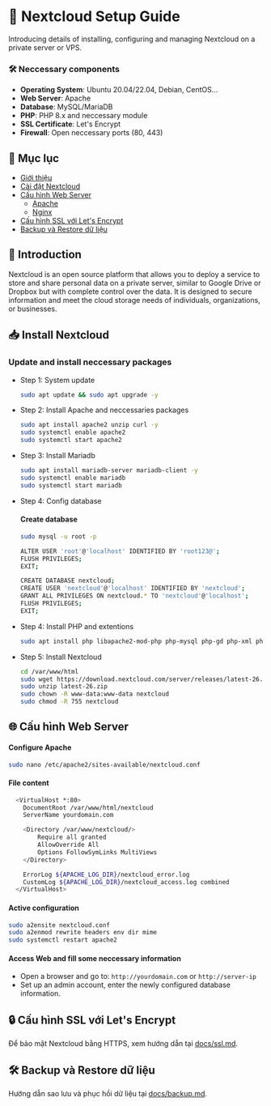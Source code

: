 # 🚀 Nextcloud Setup Guide

Introducing details of installing, configuring and managing Nextcloud on a private server or VPS.

### 🛠 Neccessary components
- **Operating System**: Ubuntu 20.04/22.04, Debian, CentOS...
- **Web Server**: Apache
- **Database**: MySQL/MariaDB
- **PHP**: PHP 8.x and neccessary module
- **SSL Certificate**: Let's Encrypt
- **Firewall**: Open neccessary ports (80, 443)
## 📌 Mục lục
- [Giới thiệu](#giới-thiệu)
- [Cài đặt Nextcloud](docs/setup.md)
- [Cấu hình Web Server](#cau-hinh-web-server)
  - [Apache](docs/apache.md)
  - [Nginx](docs/nginx.md)
- [Cấu hình SSL với Let's Encrypt](docs/ssl.md)
- [Backup và Restore dữ liệu](docs/backup.md)

## 📖 Introduction

Nextcloud is an open source platform that allows you to deploy a service to store and share personal data on a private server, similar to Google Drive or Dropbox but with complete control over the data. It is designed to secure information and meet the cloud storage needs of individuals, organizations, or businesses.

## 📥 Install Nextcloud
### Update and install neccessary packages
- Step 1: System update
    ```sh
    sudo apt update && sudo apt upgrade -y
    ```
- Step 2: Install Apache and neccessaries packages
  ```sh
  sudo apt install apache2 unzip curl -y
  sudo systemctl enable apache2
  sudo systemctl start apache2
  ```
- Step 3: Install Mariadb
  ```sh
  sudo apt install mariadb-server mariadb-client -y
  sudo systemctl enable mariadb
  sudo systemctl start mariadb
  ```
- Step 4: Config database
  #### Create database
  ```sh
  sudo mysql -u root -p
  ```
  ```sh
  ALTER USER 'root'@'localhost' IDENTIFIED BY 'root123@';
  FLUSH PRIVILEGES;
  EXIT;
  ```
  ```sh
  CREATE DATABASE nextcloud;
  CREATE USER 'nextcloud'@'localhost' IDENTIFIED BY 'nextcloud';
  GRANT ALL PRIVILEGES ON nextcloud.* TO 'nextcloud'@'localhost';
  FLUSH PRIVILEGES;
  EXIT;
  ```
- Step 4: Install PHP and extentions
  ```sh
  sudo apt install php libapache2-mod-php php-mysql php-gd php-xml php-mbstring php-curl php-zip php-intl php-bcmath php-imagick php-gmp php-apcu -y
  ```
- Step 5: Install Nextcloud
  ```sh
  cd /var/www/html
  sudo wget https://download.nextcloud.com/server/releases/latest-26.zip
  sudo unzip latest-26.zip
  sudo chown -R www-data:www-data nextcloud
  sudo chmod -R 755 nextcloud
  ```
## 🌐 Cấu hình Web Server
  #### Configure Apache
  ```sh
  sudo nano /etc/apache2/sites-available/nextcloud.conf
  ```
  #### File content
  ```sh
    <VirtualHost *:80>
      DocumentRoot /var/www/html/nextcloud
      ServerName yourdomain.com
  
      <Directory /var/www/nextcloud/>
          Require all granted
          AllowOverride All
          Options FollowSymLinks MultiViews
      </Directory>
  
      ErrorLog ${APACHE_LOG_DIR}/nextcloud_error.log
      CustomLog ${APACHE_LOG_DIR}/nextcloud_access.log combined
    </VirtualHost>
  ```
  #### Active configuration
  ```sh
  sudo a2ensite nextcloud.conf
  sudo a2enmod rewrite headers env dir mime
  sudo systemctl restart apache2
  ```
  #### Access Web and fill some neccessary information 
  - Open a browser and go to: `http://yourdomain.com` or `http://server-ip`
  - Set up an admin account, enter the newly configured database information.

## 🔒 Cấu hình SSL với Let's Encrypt
Để bảo mật Nextcloud bằng HTTPS, xem hướng dẫn tại [docs/ssl.md](docs/ssl.md).

## 🛠 Backup và Restore dữ liệu
Hướng dẫn sao lưu và phục hồi dữ liệu tại [docs/backup.md](docs/backup.md).
